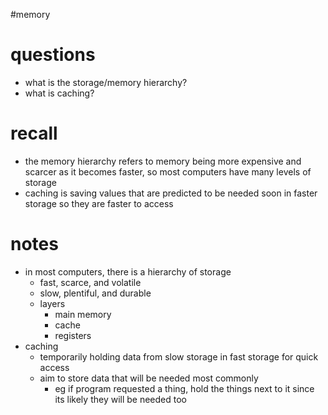 #memory
# questions

- what is the storage/memory hierarchy?
- what is caching?

# recall

- the memory hierarchy refers to memory being more expensive and scarcer as it becomes faster, so most computers have many levels of storage
- caching is saving values that are predicted to be needed soon in faster storage so they are faster to access

# notes

- in most computers, there is a hierarchy of storage
	- fast, scarce, and volatile
	- slow, plentiful, and durable
	- layers
		- main memory
		- cache
		- registers
- caching
	- temporarily holding data from slow storage in fast storage for quick access
	- aim to store data that will be needed most commonly
		- eg if program requested a thing, hold the things next to it since its likely they will be needed too